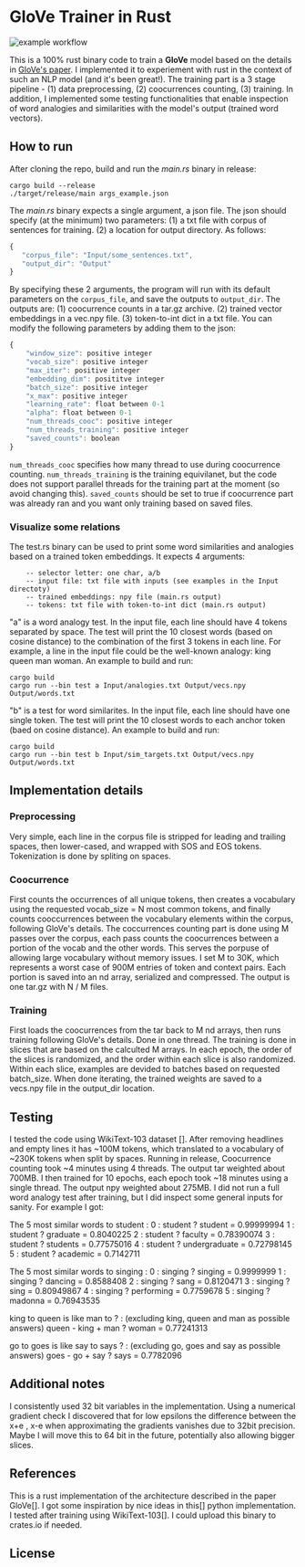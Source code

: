 # GloVe Trainer in Rust

![example workflow](https://github.com/Sabn0/GloVe-Rs/actions/workflows/rust.yml/badge.svg)

This is a 100% rust binary code to train a **GloVe** model based on the details in [GloVe's paper](https://aclanthology.org/D14-1162/). I implemented it to experiement with rust in the context of such an NLP model (and it's been great!). The training part is a 3 stage pipeline - (1) data preprocessing, (2) coocurrences counting, (3) training. In addition, I implemented some testing functionalities that enable inspection of word analogies and similarities with the model's output (trained word vectors).

 ## How to run
 After cloning the repo, build and run the *main.rs* binary in release:
 ```
 cargo build --release
./target/release/main args_example.json
 ```
 The *main.rs* binary expects a single argument, a json file. The json should specify (at the minimum) two parameters: (1) a txt file with corpus of sentences for training. (2) a location for output directory. As follows:
 ```javascript
 {
    "corpus_file": "Input/some_sentences.txt",
    "output_dir": "Output"
 }
 ```
By specifying these 2 arguments, the program will run with its default parameters on the `corpus_file`, and save the outputs to `output_dir`. The outputs are: (1) coocurrence counts in a tar.gz archive. (2) trained vector embeddings in a vec.npy file. (3) token-to-int dict in a txt file. You can modify the following parameters by adding them to the json:
```javascript
{
    "window_size": positive integer
    "vocab_size": positive integer
    "max_iter": positive integer
    "embedding_dim": posititve integer
    "batch_size": positive integer
    "x_max": positive integer
    "learning_rate": float between 0-1
    "alpha": float between 0-1
    "num_threads_cooc": positive integer
    "num_threads_training": positive integer
    "saved_counts": boolean
}
```
`num_threads_cooc` specifies how many thread to use during coocurrence counting. `num_threads_training` is the training 
equivilanet, but the code does not support parallel threads for the training part at the moment (so avoid changing this).
`saved_counts` should be set to true if coocurrence part was already ran and you want only training based on saved files.

### Visualize some relations
The test.rs binary can be used to print some word similarities and analogies based on a trained token embeddings. It expects 4 arguments:
```
    -- selector letter: one char, a/b
    -- input file: txt file with inputs (see examples in the Input directoty)
    -- trained embeddings: npy file (main.rs output)
    -- tokens: txt file with token-to-int dict (main.rs output)
```

"a" is a word analogy test. In the input file, each line should have 4 tokens separated by space. The test will print the 10
closest words (based on cosine distance) to the combination of the first 3 tokens in each line. For example, a line in the input file could be the well-known analogy: king queen man woman. An example to build and run:
 ```
 cargo build
 cargo run --bin test a Input/analogies.txt Output/vecs.npy Output/words.txt
 ```

"b" is a test for word similarites. In the input file, each line should have one single token. The test will print the 10 closest words to each anchor token (baed on cosine distance). An example to build and run:
 ```
 cargo build
 cargo run --bin test b Input/sim_targets.txt Output/vecs.npy Output/words.txt
 ```

## Implementation details
### Preprocessing
Very simple, each line in the corpus file is stripped for leading and trailing spaces, then lower-cased, and wrapped with SOS and
EOS tokens. Tokenization is done by spliting on spaces.
### Coocurrence
First counts the occurrences of all unique tokens, then creates a vocabulary using the requested vocab_size = N most common tokens, and finally counts cooccurrences between the vocabulary elements within the corpus, following GloVe's details. The coccurrences counting part is done using M passes over the corpus, each pass counts the coocurrences between a portion of the vocab and the other words. This serves the porpuse of allowing large vocabulary without memory issues. I set M to 30K, which represents a worst case of 900M entries of token and context pairs. Each portion is saved into an nd array, serialized and compressed. The output is one tar.gz with N / M files.
### Training
First loads the coocurrences from the tar back to M nd arrays, then runs training following GloVe's details. Done in one thread. The training is done in slices that are based on the calculted M arrays. In each epoch, the order of the slices is randomized, and the order within each slice is also randomized. Within each slice, examples are devided to batches based on requested batch_size. When done iterating, the trained weights are saved to a vecs.npy file in the output_dir location.

## Testing
I tested the code using WikiText-103 dataset []. 
After removing headlines and empty lines it has ~100M tokens, which translated to a vocabulary of ~230K tokens when split by spaces. 
Running in release, Coocurrence counting took ~4 minutes using 4 threads. The output tar weighted about 700MB. I then trained for 10 epochs, each epoch took ~18 minutes using a single thread. The output npy weighted about 275MB.
I did not run a full word analogy test after training, but I did inspect some general inputs for sanity. For example I got: 

The 5 most similar words to student :
0 : student ? student = 0.99999994
1 : student ? graduate = 0.8040225
2 : student ? faculty = 0.78390074
3 : student ? students = 0.77575016
4 : student ? undergraduate = 0.72798145
5 : student ? academic = 0.7142711

The 5 most similar words to singing : 
0 : singing ? singing = 0.9999999
1 : singing ? dancing = 0.8588408
2 : singing ? sang = 0.8120471
3 : singing ? sing = 0.80949867
4 : singing ? performing = 0.7759678
5 : singing ? madonna = 0.76943535

king to queen is like man to ? : (excluding king, queen and man as possible answers)
queen - king + man ? woman = 0.77241313

go to goes is like say to says ? : (excluding go, goes and say as possible answers)
goes - go + say ? says = 0.7782096

## Additional notes
I consistently used 32 bit variables in the implementation. Using a numerical gradient check I discovered that for low epsilons
the difference between the x+e , x-e when approximating the gradients vanishes due to 32bit precision. Maybe I will move this to 64
bit in the future, potentially also allowing bigger slices.

## References
This is a rust implementation of the architecture described in the paper GloVe[].
I got some inspiration by nice ideas in this[] python implementation.
I tested after training using WikiText-103[].
I could upload this binary to crates.io if needed.

## License

